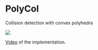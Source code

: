 # PolyCol
Collision detection with convex polyhedra

![](https://i.imgur.com/b0Wr5mP.png)

[Video](https://www.youtube.com/watch?v=CAo6fr-ArQY) of the implementation.
